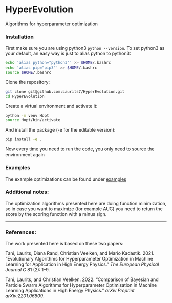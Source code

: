 # HyperEvolution
Algorithms for hyperparameter optimization


### Installation

First make sure you are using python3 ```python --version```. To set python3 as
your default, an easy way is just to alias python to python3:

```bash
echo 'alias python="python3"' >> $HOME/.bashrc
echo 'alias pip="pip3"' >> $HOME/.bashrc
source $HOME/.bashrc
```

Clone the repository:

```bash
git clone git@github.com:Laurits7/HyperEvolution.git
cd HyperEvolution
```

Create a virtual environment and activate it:
```bash
python -m venv Hopt
source Hopt/bin/activate
```

And install the package (-e for the editable version):

```bash
pip install -e .
```

Now every time you need to run the code, you only need to source the environment again

### Examples

The example optimizations can be found under [examples](hyperevol/examples)



### Additional notes:

The optimization algorithms presented here are doing function minimization, so in case you want to maximize (for example AUC) you need to return the score by the scoring function with a minus sign.


---

### References:

The work presented here is based on these two papers:

Tani, Laurits, Diana Rand, Christian Veelken, and Mario Kadastik. 2021.
“Evolutionary Algorithms for Hyperparameter Optimization in Machine
Learning for Application in High Energy Physics.” *The European Physical
Journal C* 81 (2): 1–9.

Tani, Laurits, and Christian Veelken. 2022. “Comparison of Bayesian and
Particle Swarm Algorithms for Hyperparameter Optimisation in Machine
Learning Applications in High Energy Physics.” *arXiv Preprint
arXiv:2201.06809*.
